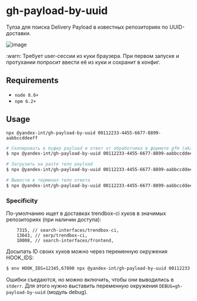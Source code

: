 # gh-payload-by-uuid

Тулза для поиска Delivery Payload в известных репозиториях по UUID-доставки.

![image](https://media.github.yandex-team.ru/user/3220/files/c2ff0700-45d7-11ea-9dd4-43f0afcf8899)

:warn: Требует user-сессии из куки браузера. При первом запуске и протухании попросит ввести её из куки и сохранит в конфиг.

## Requirements

- `node 8.6+`
- `npm 6.2+`

## Usage

`npx @yandex-int/gh-payload-by-uuid 00112233-4455-6677-8899-aabbccddeeff`

```bash
# Скопировать в буфер payload и ответ от обработчика в формате gfm (aka md)
$ npx @yandex-int/gh-payload-by-uuid 00112233-4455-6677-8899-aabbccddeeff | pbcopy

# Загрузить на paste тело payload
$ npx @yandex-int/gh-payload-by-uuid 00112233-4455-6677-8899-aabbccddeeff --payload-body | ya paste

# Вывести в терминал тело ответа
$ npx @yandex-int/gh-payload-by-uuid 00112233-4455-6677-8899-aabbccddeeff --response-body
```

### Specificity

По-умолчанию ищет в доставках trendbox-ci хуков в значимых репозиториях (при наличии доступа):
```
    7315, // search-interfaces/trendbox-ci,
    13643, // serp/trendbox-ci,
    10008, // search-interfaces/frontend,
```

Досыпать ID своих хуков можно через переменную окружения HOOK_IDS:
```bash
$ env HOOK_IDS=12345,67890 npx @yandex-int/gh-payload-by-uuid 00112233-4455-6677-8899-aabbccddeeff
```

Ошибки съедаются, но можно включить, чтобы они выводились в `stderr`.
Для этого нужно выставить переменную окружения `DEBUG=gh-payload-by-uuid` (модуль debug).
